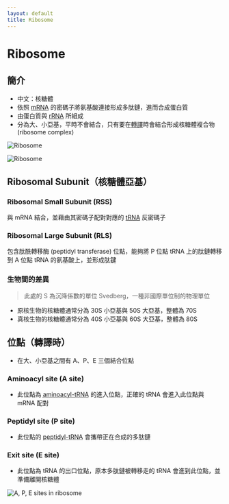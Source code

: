 ```yaml
---
layout: default
title: Ribosome
---
```


# Ribosome

## 簡介

- 中文：核糖體
- 依照 [mRNA](ribonucleic-acid#messenger-RNA) 的密碼子將氨基酸連接形成多肽鏈，進而合成蛋白質
- 由蛋白質與 [rRNA](ribonucleic-acid#ribosomal-RNA) 所組成
- 分為大、小亞基，平時不會結合，只有要在[轉譯](translation)時會結合形成核糖體複合物 (ribosome complex)

<img src="https://useruploads.socratic.org/yEgzS8ykQlGML18AKTYc_ribosome.gif" alt="Ribosome"
     data-zoom="0.5" data-caption="橘色為 rRNA，藍色為核糖體蛋白質" />

<img src="https://media.geeksforgeeks.org/wp-content/uploads/20240321093522/Ribosome.png" alt="Ribosome" data-zoom="0.7" />

## Ribosomal Subunit（核糖體亞基）

### Ribosomal Small Subunit (RSS)

與 mRNA 結合，並藉由其密碼子配對對應的 [tRNA](ribonucleic-acid#transfer-RNA) 反密碼子

### Ribosomal Large Subunit (RLS)

包含肽酰轉移酶 (peptidyl transferase) 位點，能夠將 P 位點 tRNA 上的肽鏈轉移到 A 位點 tRNA 的氨基酸上，並形成肽鍵

### 生物間的差異

> 此處的 S 為沉降係數的單位 Svedberg，一種非國際單位制的物理單位

- 原核生物的核糖體通常分為 30S 小亞基與 50S 大亞基，整體為 70S
- 真核生物的核糖體通常分為 40S 小亞基與 60S 大亞基，整體為 80S

## 位點（轉譯時）

- 在大、小亞基之間有 A、P、E 三個結合位點

### Aminoacyl site (A site)

- 此位點為 <abbr title="攜帶氨基酸的 tRNA">aminoacyl-tRNA</abbr> 的進入位點，正確的 tRNA 會進入此位點與 mRNA 配對

### Peptidyl site (P site)

- 此位點的 <abbr title="攜帶多肽鏈的 tRNA">peptidyl-tRNA</abbr> 會攜帶正在合成的多肽鏈

### Exit site (E site)

- 此位點為 tRNA 的出口位點，原本多肽鏈被轉移走的 tRNA 會進到此位點，並準備離開核糖體

<img src="https://cdn.kastatic.org/ka-perseus-images/b526aaa21fea30cc9e3b1cb7da6d5ea6ee6520b3.png" alt="A, P, E sites in ribosome"
     data-zoom="0.2" data-caption="流程圖從上方開始看" />
